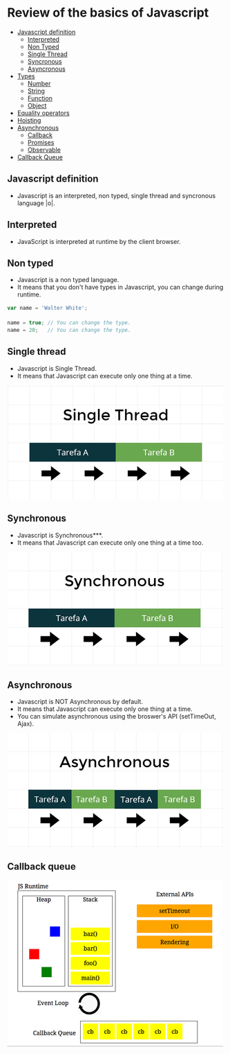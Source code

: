# Review of the basics of Javascript

* [Javascript definition](#javascript-definition)
    * [Interpreted](#interpreted)
    * [Non Typed](#non-typed)
    * [Single Thread](#single-thread)
    * [Syncronous](#syncronous)
    * [Asyncronous](#asyncronous)
* [Types](#types)
    * [Number](#number)   
    * [String](#string)   
    * [Function](#function)   
    * [Object](#Object)   
* [Equality operators](#equality-operators)
* [Hoisting](#hoisting)
* [Asynchronous](#asynchounous)
    * [Callback](#callback)
    * [Promises](#promises)
    * [Observable](#observable)
* [Callback Queue](#callback-queue)

## Javascript definition
- Javascript is an interpreted, non typed, single thread and syncronous language |o|.

## Interpreted
- JavaScript is interpreted at runtime by the client browser.

## Non typed
- Javascript is a non typed language.
- It means that you don't have types in Javascript, you can change during runtime.

```js
var name = 'Walter White';

name = true; // You can change the type.
name = 20;   // You can change the type.
```

## Single thread
- Javascript is Single Thread.
- It means that Javascript can execute only one thing at a time.

![Single Thread](src/assets/single-thread.png)

## Synchronous
- Javascript is Synchronous***.
- It means that Javascript can execute only one thing at a time too.

![Synchronous](src/assets/synchronous.png)

## Asynchronous
- Javascript is NOT Asynchronous by default.
- It means that Javascript can execute only one thing at a time.
- You can simulate asynchronous using the broswer's API (setTimeOut, Ajax).

![Asynchronous](src/assets/asynchronous.png)

## Callback queue

![Callback queue](src/assets/callback-queue.png)